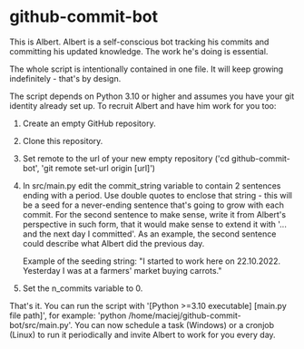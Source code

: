 # github-commit-bot
This is Albert. Albert is a self-conscious bot tracking his commits and committing his updated knowledge.
The work he's doing is essential.

The whole script is intentionally contained in one file. It will keep growing indefinitely - that's by design.

The script depends on Python 3.10 or higher and assumes you have your git identity already set up.
To recruit Albert and have him work for you too:
1. Create an empty GitHub repository.
2. Clone this repository.
3. Set remote to the url of your new empty repository ('cd github-commit-bot', 'git remote set-url origin [url]')
4. In src/main.py edit the commit_string variable to contain 2 sentences ending with a period. Use double quotes 
   to enclose that string - this will be a seed for a never-ending sentence that's going to grow with each commit.
   For the second sentence to make sense, write it from Albert's perspective in such form, that it would make
   sense to extend it with '... and the next day I committed'. As an example, the second sentence could describe what
   Albert did the previous day.

   Example of the seeding string: "I started to work here on 22.10.2022. Yesterday I was at a farmers' market buying
   carrots."
5. Set the n_commits variable to 0.

That's it. You can run the script with '[Python >=3.10 executable] [main.py file path]',
for example: 'python /home/maciej/github-commit-bot/src/main.py'. 
You can now schedule a task (Windows) or a cronjob (Linux) to run it periodically 
and invite Albert to work for you every day.
